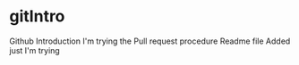 # gitIntro
Github Introduction
I'm trying the Pull request procedure
Readme file Added
just I'm trying
